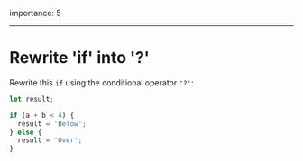 importance: 5

---

# Rewrite 'if' into '?'

Rewrite this `if` using the conditional operator `'?'`:

```js
let result;

if (a + b < 4) {
  result = 'Below';
} else {
  result = 'Over';
}
```
